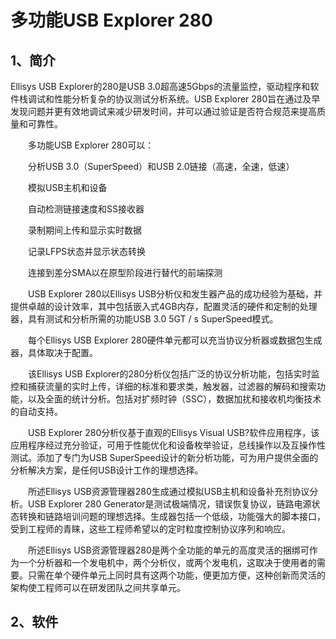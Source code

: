 # 多功能USB Explorer 280

## 1、简介
Ellisys USB Explorer的280是USB 3.0超高速5Gbps的流量监控，驱动程序和软件栈调试和性能分析复杂的协议测试分析系统。USB Explorer 280旨在通过及早发现问题并更有效地调试来减少研发时间，并可以通过验证是否符合规范来提高质量和可靠性。

　　多功能USB Explorer 280可以：

　　分析USB 3.0（SuperSpeed）和USB 2.0链接（高速，全速，低速）

　　模拟USB主机和设备

　　自动检测链接速度和SS接收器

　　录制期间上传和显示实时数据

　　记录LFPS状态并显示状态转换

　　连接到差分SMA以在原型阶段进行替代的前端探测

　　USB Explorer 280以Ellisys USB分析仪和发生器产品的成功经验为基础，并提供卓越的设计效率，其中包括嵌入式4GB内存，配置灵活的硬件和定制的处理器，具有测试和分析所需的功能USB 3.0 5GT / s SuperSpeed模式。

　　每个Ellisys USB Explorer 280硬件单元都可以充当协议分析器或数据包生成器，具体取决于配置。

　　该Ellisys USB Explorer的280分析仪包括广泛的协议分析功能，包括实时监控和捕获流量的实时上传，详细的标准和要求类，触发器，过滤器的解码和搜索功能，以及全面的统计分析。包括对扩频时钟（SSC），数据加扰和接收机均衡技术的自动支持。

　　USB Explorer 280分析仪基于直观的Ellisys Visual USB?软件应用程序，该应用程序经过充分验证，可用于性能优化和设备枚举验证，总线操作以及互操作性测试。添加了专门为USB SuperSpeed设计的新分析功能，可为用户提供全面的分析解决方案，是任何USB设计工作的理想选择。

　　所述Ellisys USB资源管理器280生成通过模拟USB主机和设备补充剂协议分析。USB Explorer 280 Generator是测试极端情况，错误恢复协议，链路电源状态转换和链路培训问题的理想选择。生成器包括一个低级，功能强大的脚本接口，受到工程师的青睐，这些工程师希望以的定时粒度控制协议序列和响应。

　　所述Ellisys USB资源管理器280是两个全功能的单元的高度灵活的捆绑可作为一个分析器和一个发电机中，两个分析仪，或两个发电机，这取决于使用者的需要。只需在单个硬件单元上同时具有这两个功能，便更加方便，这种创新而灵活的架构使工程师可以在研发团队之间共享单元。

## 2、软件














